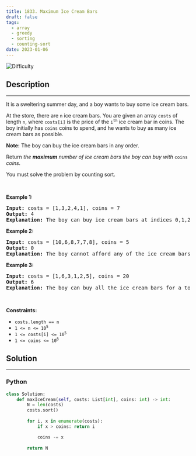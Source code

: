 ```yaml
---
title: 1833. Maximum Ice Cream Bars
draft: false
tags: 
  - array
  - greedy
  - sorting
  - counting-sort
date: 2023-01-06
---
```


![Difficulty](https://img.shields.io/badge/Difficulty-Medium-blue.svg)

## Description

---
<p>It is a sweltering summer day, and a boy wants to buy some ice cream bars.</p>

<p>At the store, there are <code>n</code> ice cream bars. You are given an array <code>costs</code> of length <code>n</code>, where <code>costs[i]</code> is the price of the <code>i<sup>th</sup></code> ice cream bar in coins. The boy initially has <code>coins</code> coins to spend, and he wants to buy as many ice cream bars as possible.&nbsp;</p>

<p><strong>Note:</strong> The boy can buy the ice cream bars in any order.</p>

<p>Return <em>the <strong>maximum</strong> number of ice cream bars the boy can buy with </em><code>coins</code><em> coins.</em></p>

<p>You must solve the problem by counting sort.</p>

<p>&nbsp;</p>
<p><strong class="example">Example 1:</strong></p>

<pre>
<strong>Input:</strong> costs = [1,3,2,4,1], coins = 7
<strong>Output:</strong> 4
<strong>Explanation: </strong>The boy can buy ice cream bars at indices 0,1,2,4 for a total price of 1 + 3 + 2 + 1 = 7.
</pre>

<p><strong class="example">Example 2:</strong></p>

<pre>
<strong>Input:</strong> costs = [10,6,8,7,7,8], coins = 5
<strong>Output:</strong> 0
<strong>Explanation: </strong>The boy cannot afford any of the ice cream bars.
</pre>

<p><strong class="example">Example 3:</strong></p>

<pre>
<strong>Input:</strong> costs = [1,6,3,1,2,5], coins = 20
<strong>Output:</strong> 6
<strong>Explanation: </strong>The boy can buy all the ice cream bars for a total price of 1 + 6 + 3 + 1 + 2 + 5 = 18.
</pre>

<p>&nbsp;</p>
<p><strong>Constraints:</strong></p>

<ul>
	<li><code>costs.length == n</code></li>
	<li><code>1 &lt;= n &lt;= 10<sup>5</sup></code></li>
	<li><code>1 &lt;= costs[i] &lt;= 10<sup>5</sup></code></li>
	<li><code>1 &lt;= coins &lt;= 10<sup>8</sup></code></li>
</ul>


## Solution

---
### Python
``` py title='maximum-ice-cream-bars'
class Solution:
    def maxIceCream(self, costs: List[int], coins: int) -> int:
        N = len(costs)
        costs.sort()
        
        for i, x in enumerate(costs):
            if x > coins: return i

            coins -= x
            
        return N

```

